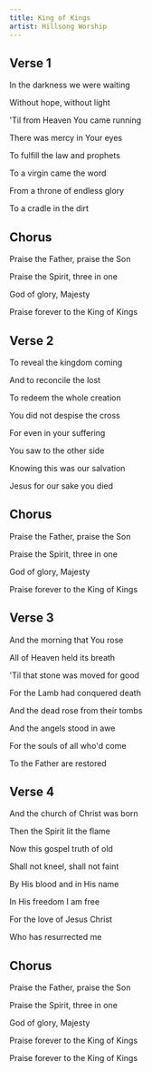 ```yaml
---
title: King of Kings
artist: Hillsong Worship
---
```


## Verse 1

In the darkness we were waiting

Without hope, without light

'Til from Heaven You came running

There was mercy in Your eyes

To fulfill the law and prophets

To a virgin came the word

From a throne of endless glory

To a cradle in the dirt

## Chorus

Praise the Father, praise the Son

Praise the Spirit, three in one

God of glory, Majesty

Praise forever to the King of Kings

## Verse 2

To reveal the kingdom coming

And to reconcile the lost

To redeem the whole creation

You did not despise the cross

For even in your suffering

You saw to the other side

Knowing this was our salvation

Jesus for our sake you died

## Chorus

Praise the Father, praise the Son

Praise the Spirit, three in one

God of glory, Majesty

Praise forever to the King of Kings

## Verse 3

And the morning that You rose

All of Heaven held its breath

'Til that stone was moved for good

For the Lamb had conquered death

And the dead rose from their tombs

And the angels stood in awe

For the souls of all who'd come

To the Father are restored

## Verse 4

And the church of Christ was born

Then the Spirit lit the flame

Now this gospel truth of old

Shall not kneel, shall not faint

By His blood and in His name

In His freedom I am free

For the love of Jesus Christ

Who has resurrected me

## Chorus

Praise the Father, praise the Son

Praise the Spirit, three in one

God of glory, Majesty

Praise forever to the King of Kings

Praise forever to the King of Kings